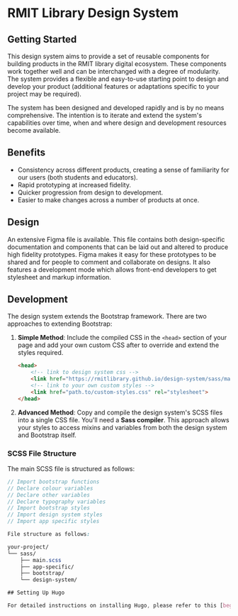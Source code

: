 # RMIT Library Design System

## Getting Started

This design system aims to provide a set of reusable components for building products in the RMIT library digital ecosystem. These components work together well and can be interchanged with a degree of modularity. The system provides a flexible and easy-to-use starting point to design and develop your product (additional features or adaptations specific to your project may be required).

The system has been designed and developed rapidly and is by no means comprehensive. The intention is to iterate and extend the system's capabilities over time, when and where design and development resources become available.

## Benefits

- Consistency across different products, creating a sense of familiarity for our users (both students and educators).
- Rapid prototyping at increased fidelity.
- Quicker progression from design to development.
- Easier to make changes across a number of products at once.

## Design

An extensive Figma file is available. This file contains both design-specific documentation and components that can be laid out and altered to produce high fidelity prototypes. Figma makes it easy for these prototypes to be shared and for people to comment and collaborate on designs. It also features a development mode which allows front-end developers to get stylesheet and markup information.

## Development

The design system extends the Bootstrap framework. There are two approaches to extending Bootstrap:

1. **Simple Method**: Include the compiled CSS in the `<head>` section of your page and add your own custom CSS after to override and extend the styles required.

    ```html
    <head>
        <!-- link to design system css -->
        <link href="https://rmitlibrary.github.io/design-system/sass/main.min.css" rel="stylesheet">
        <!-- link to your own custom styles -->
        <link href="path.to/custom-styles.css" rel="stylesheet">
    </head>
    ```

2. **Advanced Method**: Copy and compile the design system's SCSS files into a single CSS file. You'll need a **Sass compiler**. This approach allows your styles to access mixins and variables from both the design system and Bootstrap itself. 

### SCSS File Structure

The main SCSS file is structured as follows:

```scss
// Import bootstrap functions
// Declare colour variables
// Declare other variables
// Declare typography variables
// Import bootstrap styles
// Import design system styles
// Import app specific styles

File structure as follows:

your-project/
└── sass/
    ├── main.scss
    ├── app-specific/
    ├── bootstrap/
    └── design-system/

## Setting Up Hugo

For detailed instructions on installing Hugo, please refer to this [beginner tutorial by CloudCannon](https://cloudcannon.com/tutorial/2021/11/08/getting-started-with-hugo/).